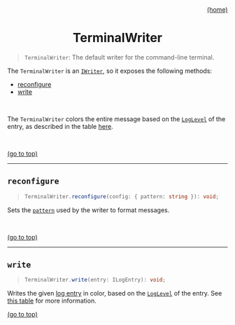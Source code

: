 <div id="top" align="right"><a href="https://github.com/auturge/logger#top">(home)</a></div>

# <h1 align="center">TerminalWriter</h1> #

> `TerminalWriter`: The default writer for the command-line terminal.

The `TerminalWriter` is an [`IWriter`][iWriter], so it exposes the following methods:

- [reconfigure](#reconfigure)
- [write](#write)

<br>

The `TerminalWriter` colors the entire message based on the [`LogLevel`][log-levels] of the entry, as described in the table [here][log-levels].

<br>

<a href="#top">(go to top)</a>

----

## `reconfigure` ##

> ```typescript
> TerminalWriter.reconfigure(config: { pattern: string }): void;
> ```

Sets the [`pattern`][pattern] used by the writer to format messages.

<br>

<a href="#top">(go to top)</a>

----

## `write` ##

> ```typescript
> TerminalWriter.write(entry: ILogEntry): void;
> ```

Writes the given [log entry][iLogEntry] in color, based on the [`LogLevel`][log-levels] of the entry. See [this table][log-levels] for more information.

<a href="#top">(go to top)</a>

[WIP-badge]: https://img.shields.io/static/v1?label=WIP:&message=Work-in-Progress&color=blueviolet

[iWriter]: iWriter.md#top
[write]: iWriter.md#write
[reconfigure]: iWriter.md#reconfigure
[pattern]: ../pattern.md#top
[iLogEntry]: iLogEntry.md#top
[log-levels]: loglevel.md#log-levels
